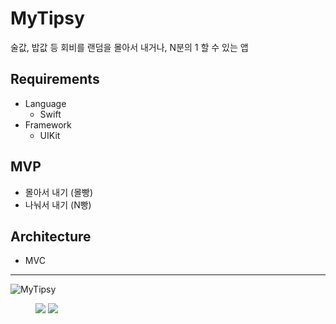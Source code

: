 # MyTipsy
술값, 밥값 등 회비를 랜덤을 몰아서 내거나, N분의 1 할 수 있는 앱

## Requirements
- Language
    - Swift
- Framework
    - UIKit
    
## MVP
- 몰아서 내기 (몰빵)
- 나눠서 내기 (N빵)

## Architecture
- MVC

---
![MyTipsy](https://user-images.githubusercontent.com/85544383/209141252-da1e884a-d265-481f-bab3-775de3735efe.png)


<figure class="half">
    <img src="![Simulator Screen Recording - iPhone 14 Pro - 2022-12-21 at 23 41 37](https://user-images.githubusercontent.com/85544383/209141417-cefffb93-c929-4021-ae24-4a04a138a368.gif)">
    <img src="![Simulator Screen Recording - iPhone 14 Pro - 2022-12-21 at 23 43 16](https://user-images.githubusercontent.com/85544383/209142214-f32cd491-4578-467a-b601-7f4b13e32dd0.gif)
">


